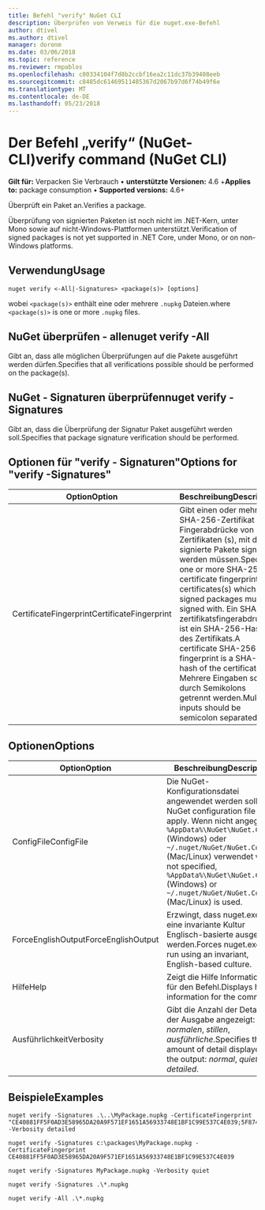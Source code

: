 ```yaml
---
title: Befehl "verify" NuGet CLI
description: Überprüfen von Verweis für die nuget.exe-Befehl
author: dtivel
ms.author: dtivel
manager: doronm
ms.date: 03/06/2018
ms.topic: reference
ms.reviewer: rmpablos
ms.openlocfilehash: c80334104f7d8b2ccbf16ea2c11dc37b39408eeb
ms.sourcegitcommit: c8485dc61469511485367d2067b97d6f74b49f6e
ms.translationtype: MT
ms.contentlocale: de-DE
ms.lasthandoff: 05/23/2018
---
```

# <a name="verify-command-nuget-cli"></a><span data-ttu-id="d3509-103">Der Befehl „verify“ (NuGet-CLI)</span><span class="sxs-lookup"><span data-stu-id="d3509-103">verify command (NuGet CLI)</span></span>

<span data-ttu-id="d3509-104">**Gilt für:** Verpacken Sie Verbrauch &bullet; **unterstützte Versionen:** 4.6 +</span><span class="sxs-lookup"><span data-stu-id="d3509-104">**Applies to:** package consumption &bullet; **Supported versions:** 4.6+</span></span>

<span data-ttu-id="d3509-105">Überprüft ein Paket an.</span><span class="sxs-lookup"><span data-stu-id="d3509-105">Verifies a package.</span></span>

<span data-ttu-id="d3509-106">Überprüfung von signierten Paketen ist noch nicht im .NET-Kern, unter Mono sowie auf nicht-Windows-Plattformen unterstützt.</span><span class="sxs-lookup"><span data-stu-id="d3509-106">Verification of signed packages is not yet supported in .NET Core, under Mono, or on non-Windows platforms.</span></span>

## <a name="usage"></a><span data-ttu-id="d3509-107">Verwendung</span><span class="sxs-lookup"><span data-stu-id="d3509-107">Usage</span></span>

```cli
nuget verify <-All|-Signatures> <package(s)> [options]
```

<span data-ttu-id="d3509-108">wobei `<package(s)>` enthält eine oder mehrere `.nupkg` Dateien.</span><span class="sxs-lookup"><span data-stu-id="d3509-108">where `<package(s)>` is one or more `.nupkg` files.</span></span>

## <a name="nuget-verify--all"></a><span data-ttu-id="d3509-109">NuGet überprüfen - alle</span><span class="sxs-lookup"><span data-stu-id="d3509-109">nuget verify -All</span></span>

<span data-ttu-id="d3509-110">Gibt an, dass alle möglichen Überprüfungen auf die Pakete ausgeführt werden dürfen.</span><span class="sxs-lookup"><span data-stu-id="d3509-110">Specifies that all verifications possible should be performed on the package(s).</span></span>

## <a name="nuget-verify--signatures"></a><span data-ttu-id="d3509-111">NuGet - Signaturen überprüfen</span><span class="sxs-lookup"><span data-stu-id="d3509-111">nuget verify -Signatures</span></span>

<span data-ttu-id="d3509-112">Gibt an, dass die Überprüfung der Signatur Paket ausgeführt werden soll.</span><span class="sxs-lookup"><span data-stu-id="d3509-112">Specifies that package signature verification should be performed.</span></span>

## <a name="options-for-verify--signatures"></a><span data-ttu-id="d3509-113">Optionen für "verify - Signaturen"</span><span class="sxs-lookup"><span data-stu-id="d3509-113">Options for "verify -Signatures"</span></span>

| <span data-ttu-id="d3509-114">Option</span><span class="sxs-lookup"><span data-stu-id="d3509-114">Option</span></span> | <span data-ttu-id="d3509-115">Beschreibung</span><span class="sxs-lookup"><span data-stu-id="d3509-115">Description</span></span> |
| --- | --- |
| <span data-ttu-id="d3509-116">CertificateFingerprint</span><span class="sxs-lookup"><span data-stu-id="d3509-116">CertificateFingerprint</span></span> | <span data-ttu-id="d3509-117">Gibt einen oder mehrere SHA-256-Zertifikat Fingerabdrücke von Zertifikaten (s), mit denen signierte Pakete signiert werden müssen.</span><span class="sxs-lookup"><span data-stu-id="d3509-117">Specifies one or more SHA-256 certificate fingerprints of certificates(s) which signed packages must be signed with.</span></span> <span data-ttu-id="d3509-118">Ein SHA-256 zertifikatsfingerabdruck ist ein SHA-256-Hash des Zertifikats.</span><span class="sxs-lookup"><span data-stu-id="d3509-118">A certificate SHA-256 fingerprint is a SHA-256 hash of the certificate.</span></span> <span data-ttu-id="d3509-119">Mehrere Eingaben sollten durch Semikolons getrennt werden.</span><span class="sxs-lookup"><span data-stu-id="d3509-119">Multiple inputs should be semicolon separated.</span></span> |

## <a name="options"></a><span data-ttu-id="d3509-120">Optionen</span><span class="sxs-lookup"><span data-stu-id="d3509-120">Options</span></span>

| <span data-ttu-id="d3509-121">Option</span><span class="sxs-lookup"><span data-stu-id="d3509-121">Option</span></span> | <span data-ttu-id="d3509-122">Beschreibung</span><span class="sxs-lookup"><span data-stu-id="d3509-122">Description</span></span> |
| --- | --- |
| <span data-ttu-id="d3509-123">ConfigFile</span><span class="sxs-lookup"><span data-stu-id="d3509-123">ConfigFile</span></span> | <span data-ttu-id="d3509-124">Die NuGet-Konfigurationsdatei angewendet werden soll.</span><span class="sxs-lookup"><span data-stu-id="d3509-124">The NuGet configuration file to apply.</span></span> <span data-ttu-id="d3509-125">Wenn nicht angegeben, `%AppData%\NuGet\NuGet.Config` (Windows) oder `~/.nuget/NuGet/NuGet.Config` (Mac/Linux) verwendet wird.</span><span class="sxs-lookup"><span data-stu-id="d3509-125">If not specified, `%AppData%\NuGet\NuGet.Config` (Windows) or `~/.nuget/NuGet/NuGet.Config` (Mac/Linux) is used.</span></span>|
| <span data-ttu-id="d3509-126">ForceEnglishOutput</span><span class="sxs-lookup"><span data-stu-id="d3509-126">ForceEnglishOutput</span></span> | <span data-ttu-id="d3509-127">Erzwingt, dass nuget.exe über eine invariante Kultur Englisch-basierte ausgeführt werden.</span><span class="sxs-lookup"><span data-stu-id="d3509-127">Forces nuget.exe to run using an invariant, English-based culture.</span></span> |
| <span data-ttu-id="d3509-128">Hilfe</span><span class="sxs-lookup"><span data-stu-id="d3509-128">Help</span></span> | <span data-ttu-id="d3509-129">Zeigt die Hilfe Informationen für den Befehl.</span><span class="sxs-lookup"><span data-stu-id="d3509-129">Displays help information for the command.</span></span> |
| <span data-ttu-id="d3509-130">Ausführlichkeit</span><span class="sxs-lookup"><span data-stu-id="d3509-130">Verbosity</span></span> | <span data-ttu-id="d3509-131">Gibt die Anzahl der Details in der Ausgabe angezeigt: *normalen*, *stillen*, *ausführliche*.</span><span class="sxs-lookup"><span data-stu-id="d3509-131">Specifies the amount of detail displayed in the output: *normal*, *quiet*, *detailed*.</span></span> |

## <a name="examples"></a><span data-ttu-id="d3509-132">Beispiele</span><span class="sxs-lookup"><span data-stu-id="d3509-132">Examples</span></span>

```cli
nuget verify -Signatures .\..\MyPackage.nupkg -CertificateFingerprint "CE40881FF5F0AD3E58965DA20A9F571EF1651A56933748E1BF1C99E537C4E039;5F874AAF47BCB268A19357364E7FBB09D6BF9E8A93E1229909AC5CAC865802E2" -Verbosity detailed

nuget verify -Signatures c:\packages\MyPackage.nupkg -CertificateFingerprint CE40881FF5F0AD3E58965DA20A9F571EF1651A56933748E1BF1C99E537C4E039

nuget verify -Signatures MyPackage.nupkg -Verbosity quiet

nuget verify -Signatures .\*.nupkg

nuget verify -All .\*.nupkg

```